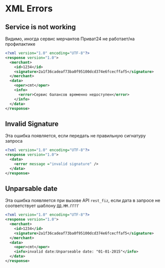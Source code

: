 # XML Errors

## Service is not working
Видимо, иногда сервис мерчантов Приват24 не работает/на профилактике
```xml
<?xml version="1.0" encoding="UTF-8"?>
<response version="1.0">
  <merchant>
    <id>1234</id>
    <signature>2a1f36cadeaf73ba0f95100dcd374e6fcecffaf5</signature>
  </merchant>
  <data>
    <oper>cmt</oper>
    <info>
      <error>Сервис балансов временно недоступен</error>
    </info>
  </data>
</response>
```

## Invalid Signature
Эта ошибка появляется, если передать не правильную сигнатуру запроса
```xml
<?xml version="1.0" encoding="UTF-8"?>
<response version="1.0">
  <data>
    <error message ="invalid signature" />
  </data>
</response>
```

## Unparsable date
Эта ошибка появляется при вызове API `rest_fiz`, если дата в запросе не соответствует шаблону `ДД.ММ.ГГГГ`
```xml
<?xml version="1.0" encoding="UTF-8"?>
<response version="1.0">
  <merchant>
    <id>1234</id>
    <signature>2a1f36cadeaf73ba0f95100dcd374e6fcecffaf5</signature>
  </merchant>
  <data>
    <oper>cmt</oper>
    <info>invalid date:Unparseable date: "01-01-2015"</info>
  </data>
</response>
```
